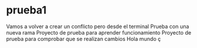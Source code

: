# prueba1
Vamos a volver a crear un conflicto pero desde el terminal
Prueba con una nueva rama
Proyecto de prueba para aprender funcionamiento
Proyecto de prueba para comprobar que se realizan cambios
Hola mundo ç
